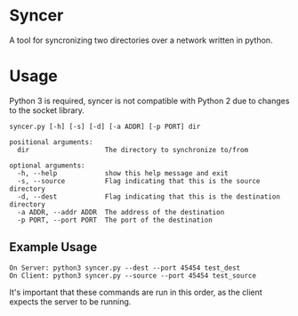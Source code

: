 # Syncer
A tool for syncronizing two directories over a network written in python.

# Usage
Python 3 is required, syncer is not compatible with Python 2 due to changes to the socket library.  

    syncer.py [-h] [-s] [-d] [-a ADDR] [-p PORT] dir

    positional arguments:  
      dir                   The directory to synchronize to/from  

    optional arguments:  
      -h, --help            show this help message and exit  
      -s, --source          Flag indicating that this is the source directory  
      -d, --dest            Flag indicating that this is the destination directory  
      -a ADDR, --addr ADDR  The address of the destination  
      -p PORT, --port PORT  The port of the destination  

## Example Usage

    On Server: python3 syncer.py --dest --port 45454 test_dest
    On Client: python3 syncer.py --source --port 45454 test_source

It's important that these commands are run in this order, as the client expects the server to be running.
